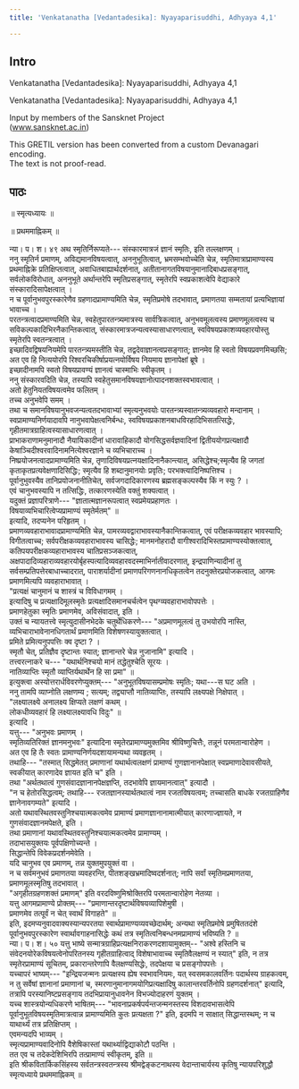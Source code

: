 ```yaml
---
title: 'Venkatanatha [Vedantadesika]: Nyayaparisuddhi, Adhyaya 4,1'

---
```

## Intro
  
  
  
  
 Venkatanatha [Vedantadesika]: Nyayaparisuddhi, Adhyaya 4,1   
  
  
  
  
Venkatanatha [Vedantadesika]: Nyayaparisuddhi, Adhyaya 4,1  
  
  
Input by members of the Sansknet Project  
(www.sansknet.ac.in)  
  
  
  
This GRETIL version has been converted from a custom Devanagari encoding.  
The text is not proof-read.  
  
  
  
  
  


## पाठः
  
  
  
  
  
  
॥  स्मृत्यध्यायः  ॥  
  
॥  प्रथममाह्निकम्  ॥  
  
न्या। प। श। ४९ अथ स्मृतिर्निरूप्यते--- संस्कारमात्रजं ज्ञानं स्मृतिः, इति तल्लक्षणम् ।  
ननु स्मृतिर्न प्रमाणम्, अविद्यमानविषयत्वात्, अननुभूतित्वात्, भ्रमसम्भवोच्चेति चेन्न, स्मृतिमात्राप्रामाण्यस्य प्रथमाह्निक्रे प्रतिक्षिप्तत्वात्, अवाधितबाह्यार्थदर्शनात्, अतीतानागतविषयानुमानादिबाधप्रसङ्गात्, सर्वलोकविरोधात्, अननुभूते अर्थान्तरेपि स्मृतिप्रसङ्गात्, स्मृतेरपि स्वप्रकाशत्वेपि वेद्याकारे संस्कारादिसापेक्षत्वात् ।  
न च पूर्वानुभवपुरस्कारेणैव ग्रहणादप्रामाण्यमिति चेन्न, स्मृतिप्रमोषे तदभावात्, प्रमाणतया सम्मतायां प्रत्यभिज्ञायां भावाच्च ।  
परतन्त्रत्वादप्रमाण्यमिति चेन्न, स्वहेतुपारतन्त्र्यमात्रस्य सार्वत्रिकत्वात्, अनुभवमूलत्वस्य प्रमाणमूलत्वस्य च सविकल्पकादिभिरनैकान्तिकत्वात्, संस्कारमात्रजन्यत्वस्यासाधारणत्वात्, स्वविषयप्रकाशव्यवहारयोस्तु स्मृतेरपि स्वतन्त्रत्वात् ।  
इच्छादिवद्विषयनियमेपि पारतन्त्र्यमस्तीति चेन्न, तद्वदेवाज्ञानत्वप्रसङ्गात्; ज्ञानमेव हि स्वतो विषयप्रवणमिच्छसि; अत एव हि नित्ययोरपि रिश्वरचिकीर्षाप्रयत्नयोर्विषय नियमाय ज्ञानापेक्षां ब्रूषे ।  
इच्छादीनामपि स्वतो विषयप्रावण्यं ज्ञानत्वं चास्माभिः स्वीकृतम् ।  
ननु संस्कारवदिति चेन्न, तस्यापि स्वहेतुसमानविषयज्ञानोत्पादनशक्तस्वभावत्वात् ।  
अतो हेतुनियतविषयत्वमेव फलितम् ।  
तच्च अनुभवेपि समम् ।  
तथा च समानविषयानुभवजन्यत्वतदभावाभ्यां स्मृत्यनुभवयोः पारतन्त्र्यस्वातन्त्र्यव्यवहारो मन्दानाम् ।  
स्वप्रामाण्यनिर्णयादावपि नानुभवापेक्षत्वनिर्बन्धः, स्वविषयप्रकाशनबाधविरहादिभिसतत्सिद्धेः, गृहीतमात्रग्राहित्वस्यासाधारणत्वात् ।  
प्राभाकराणामनुमानादौ नैयायिकादीनां धारावाहिकादौ योगसिद्धसर्वज्ञवादिनां द्वितीययोगप्रत्यक्षादौ केषाञ्चिदीश्वरवादिनामनित्येश्वरज्ञाने च व्यभिचाराच्च ।  
निष्प्रयोजनत्वादप्रामाण्यमिति चेन्न, तृणादिविषयप्रत्नयक्षादिनानैकान्त्यात्, असिद्धेश्च;स्मृत्यैव हि जगतां कृताकृतप्रत्यवेक्षणादिसिद्धिः; स्मृत्यैव हि शब्दानुमानयोः प्रवृतिः; परभक्त्यादिनिष्पत्तिश्च ।  
पूर्वानुभुवस्यैव तानिप्रयोजनानीतिचेत्, सर्वजगदादिकारणस्य ब्रह्मसङ्कल्पस्यैव किं न स्युः ? ।  
एवं चानुभवस्यापि न तत्सिद्धिः, तत्कारणस्येति वक्तुं शक्यत्वात् ।  
यदुक्तं प्रज्ञापरित्राणे--- "ज्ञातात्मज्ञानरूपत्वात् स्वप्रमेयप्रहाणतः ।  
विषयाव्यभिचारित्वेप्यप्रामाण्यं स्मृतेर्मतम्" ॥  
इत्यादि, तदप्यनेन परिहृतम् ।  
प्रमाणव्यवहाराभावादप्रामाण्यमिति चेन्न, पामरव्यवद्वाराभावस्यानैकान्तिकत्वात्, एवं परीक्षकव्यवहार भावस्यापि; विगीतत्वाच्च; सर्वपरीक्षकव्यवहाराभावस्य चासिद्धेः; मानमनोहरादौ वागीश्वरादिभिस्तप्रामाण्यस्योक्तत्वात्, कतिपयपरीक्षकव्यहाराभावस्य चातिप्रसञ्जकत्वात्, अक्षपादादिव्यहाराव्यवहारयोर्बृहस्पत्यादिव्यवहारवदस्माभिर्नातीवादरणात्, इन्द्रपाणिन्यादीनां तु सर्वसम्प्रतिपत्तेरबाधाच्चादरात्, पाराशर्यादीनां प्रमाणपरिगणनानधिकृतत्वेन तदनुक्तेरप्रयोजकत्वात्, आगमः प्रमाणमित्यपि व्यवहाराभावात् ।  
"प्रत्यक्षं चानुमानं च शास्त्रं च विविधागमम् ।  
इत्यादिषु च प्रत्यक्षादिमूलस्मृतेः प्रत्यक्षादिसमानचर्चत्वेन पृथग्व्यवहाराभावोपपत्तेः ।  
प्रमाणहेतुका स्मृतिः प्रमाणमेव, अविसंवादात्, इति ।  
उक्तं च न्यायतत्त्वे स्मृत्युदासीनभेदके चतुर्थेधिकरणे--- "अप्रमाणमूलत्वं तु उभयोरपि नास्ति, व्यभिचाराभावेनानधिगतार्थं प्रमाणमिति विशेषणस्यायुक्तत्वात् ।  
प्रमिते प्रमित्यनुपपत्तिः क्व दृष्टा ? ।  
स्मृतौ चेत्, प्रतिज्ञैव दृष्टान्तः स्यात्; ज्ञानान्तरे चेन्न नुजानामि" इत्यादि ।  
तत्त्वरत्नाकरे च--- "यथार्थनिश्चयो मानं तद्धेतुश्चेति सूरयः ।  
नातिव्याप्तिः स्मृतौ व्याप्तिर्यथार्थेन हि सा प्रमा" ॥  
इत्युक्त्वा अस्योत्तरार्धविवरणेप्युक्तम्--- "अनुभूतविषयासम्प्रमोषः स्मृतिः; यथा---स घट अति ।  
ननु तामपि व्याप्नोति लक्षणम्य ; सत्यम्; तद्व्याप्तौ नातिव्याप्तिः, तस्यापि लक्ष्यपक्षे निक्षेपात् ।  
"लक्ष्यालक्ष्ये अनालक्ष्य क्षिप्यते लक्षणं कथम् ।  
लोकधीव्यवहारं हि लक्ष्यालक्ष्यावधि विदुः" ॥  
इत्यादि ।  
यत्तु--- "अनुभवः प्रमाणम् ।  
स्मृतिव्यतिरिक्तं ज्ञानमनुभवः" इत्यादिना स्मृतेरप्रामाण्यमुक्तमिव श्रीविष्णुचित्तैः, तन्नूनं परमतान्वारोहेण ।  
अत एव हि तैः स्वतः प्रामाण्यनिर्णयदशायामन्यथा व्यवहृतम् ।  
तथाहि--- "तस्मात् सिद्धमेतत् प्रमाणानां यथार्थत्वलक्षणं प्रामाण्यं गुणज्ञानानपेक्षात् स्वप्रमाणादेवावसीयते, स्वकीयात् कारणादेव ज्ञायत इति च" इति ।  
तथा "अर्थतथात्वं गुणसंवादज्ञानानपेक्षज्ञप्ति, तदभावेपि ज्ञायमानत्वात्" इत्यादौ ।  
"न च हेतोरसिद्धत्वम्; तथाहि--- रजतज्ञानस्यार्थतथात्वं नाम रजतविषयत्वम्; तच्चासति बाधके रजतग्राहिणैव ज्ञानेनावगम्यते" इत्यादि ।  
अतो यथावस्थितवस्तुनिश्चयात्मकत्वमेव प्रामाण्यं प्रमाणज्ञानानामात्मीयात् कारणाज्ज्ञायते, न गुणसंवादज्ञानमपेक्षते, इति ।  
तथा प्रमाणानां यथावस्थितवस्तुनिश्चयात्मकत्वमेव प्रामाण्यम् ।  
तदाभासयुक्तयः पूर्वपक्षिणोच्यन्ते ।  
सिद्धान्तेपि विवेकप्रदर्शनमेवेति ।  
यदि चानुभव एव प्रमाणम्, तन्न युक्तमुपयुक्तं वा ।  
न च सर्वमनुभवं प्रमाणतया व्यवहरन्ति, पीतशङ्खभ्रमादिष्वदर्शनात्; नापि सर्वां स्मृतिमप्रमाणतया, प्रमाणमूलस्मृतिषु तदभावात् ।  
"अगृहीतग्रहणशक्तं प्रमाणम्" इति वरदविष्णुमिश्रोक्तिरपि परमतान्वारोहेण नेतव्या ।  
यत्तु आगमप्रामाण्ये प्रोक्तम्--- "प्रमाणान्तरदृष्टार्थविषयव्यापिशेमुषी ।  
प्रमाणमेव तत्पूर्वं न चेत् स्वार्थं विगाहते" ॥  
इति, इदमप्यनुवादवाक्यस्यान्यपरतया स्वार्थप्रामाण्यव्यवच्छेदार्थम्; अन्यथा स्मृतिप्रमोषे प्रमुषिततदंशे पूर्वानुभवपुरस्कारेण स्वार्थावगाहनासिद्धेः कथं तत्र स्मृतित्वनिबन्धनमप्रामाण्यं भविष्यति ? ॥  
न्या। प। श। ५० यत्तु भाष्ये सन्मात्रग्राहिप्रत्यक्षनिराकरणदशायामुक्तम्-- "अश्वे हस्तिनि च संवेदनयोरेकविषयत्वेनोपरितनस्य गृहीतग्राहित्वाद् विशेषाभावाच्च स्मृतिवैलक्षण्यं न स्यात्" इति, न तत्र स्मृतेरप्रामाण्यं सूचितम्, प्रकारान्तरेणापि वैलक्षण्यसिद्धेः, तदपेक्षया च प्रसङ्गोपपत्तेः ।  
यच्चापरं भाष्यम्--- "इन्द्रियजन्मनः प्रत्यक्षस्य ह्येष स्वभावनियमः, यत् स्वसमकालवर्तिनः पदार्थस्य ग्राहकत्वम्, न तु सर्वेषां ज्ञानानां प्रमाणानां च, स्मरणानुमानागमयोगिप्रत्यक्षादिषु कालान्तरवर्तिनोपि ग्रहणदर्शनात्" इत्यादि, तत्रापि परस्यानिष्टप्रसङ्गाय तदभिप्रायानुधावनेन विभज्योदाहरणं युक्तम् ।  
यच्च शास्त्रयोन्यधिकरणे भाषितम्--- "भावनाप्रकर्षपर्यन्तजन्मनस्तस्य विशदावभासत्वेपि पूर्वानुभूतविषयस्मृतिमात्रत्वान्न प्रामाण्यमिति कुतः प्रत्यक्षता ?" इति, इदमपि न साक्षात् सिद्धान्तस्थम्; न च याथार्थ्यं तत्र प्रतिक्षिप्तम् ।  
एवमन्यदपि भाव्यम् ।  
स्मृत्यप्रामाण्यवादिनोपि वैशेषिकास्तां यथार्थ्याद्विद्याकोटौ पठन्ति ।  
तत एव च तदेकदेशिभिरपि तत्प्रामाण्यं स्वीकृतम्, इति ॥  
इति श्रीकवितार्किकसिंहस्य सर्वतन्त्रस्वतन्त्रस्य श्रीमद्वेङ्कटनाथस्य वेदान्ताचार्यस्य कृतिषु न्यायपरिशुद्धौ स्मृत्यध्याये प्रथममाह्निकम् ॥  
  
  
  
  
  
  
  
